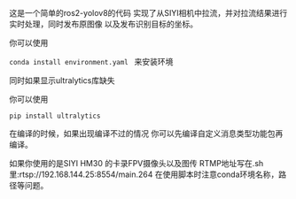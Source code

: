这是一个简单的ros2-yolov8的代码
实现了从SIYI相机中拉流，并对拉流结果进行实时处理，同时发布原图像
以及发布识别目标的坐标。

 你可以使用

`conda install environment.yaml `
来安装环境

同时如果显示ultralytics库缺失

你可以使用

`pip install ultralytics`

在编译的时候，如果出现编译不过的情况
你可以先编译自定义消息类型功能包再编译。

如果你使用的是SIYI HM30 的卡录FPV摄像头以及图传
RTMP地址写在.sh里:rtsp://192.168.144.25:8554/main.264
在使用脚本时注意conda环境名称，路径等问题。

